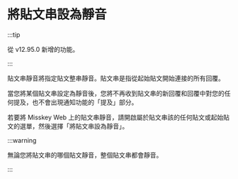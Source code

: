 # 將貼文串設為靜音

:::tip

從 v12.95.0 新增的功能。

:::

貼文串靜音將指定貼文整串靜音。貼文串是指從起始貼文開始連接的所有回覆。

當您將某個貼文串設定為靜音後，您將不再收到貼文串的新回覆和回覆中對您的任何提及，也不會出現通知功能的「提及」部分。

若要將 Misskey Web 上的貼文串靜音，請開啟屬於貼文串該的任何貼文或起始貼文的選單，然後選擇「將貼文串設為靜音」。

:::warning

無論您將貼文串的哪個貼文靜音，整個貼文串都會靜音。

:::
